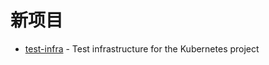# 新项目

* [test-infra](https://github.com/kubernetes/test-infra) - Test infrastructure for the Kubernetes project
